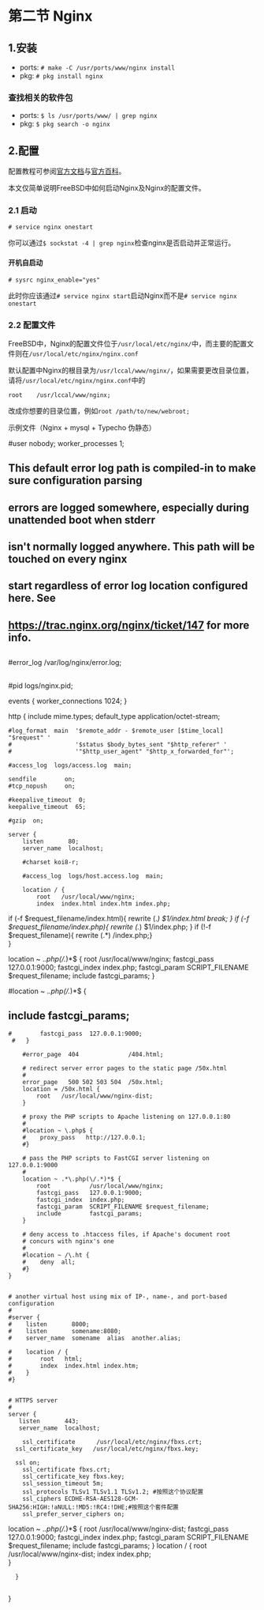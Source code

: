 # 第二节 Nginx

## 1.安装 <a href="#1-an-zhuang" id="1-an-zhuang"></a>

* ports: `# make -C /usr/ports/www/nginx install`
* pkg: `# pkg install nginx`

### 查找相关的软件包

* ports: `$ ls /usr/ports/www/ | grep nginx`
* pkg: `$ pkg search -o nginx`

## 2.配置 <a href="#2-pei-zhi" id="2-pei-zhi"></a>

配置教程可参阅[官方文档](https://nginx.org/en/docs/)与[官方百科](https://wiki.nginx.org/Configuration)。

本文仅简单说明FreeBSD中如何启动Nginx及Nginx的配置文件。

### 2.1 启动 <a href="#2.1-qi-dong" id="2.1-qi-dong"></a>

```
# service nginx onestart
```

你可以通过`$ sockstat -4 | grep nginx`检查nginx是否启动并正常运行。

#### 开机自启动

```
# sysrc nginx_enable="yes"
```

此时你应该通过`# service nginx start`启动Nginx而不是`# service nginx onestart`

### 2.2 配置文件

FreeBSD中，Nginx的配置文件位于`/usr/local/etc/nginx/`中，而主要的配置文件则在`/usr/local/etc/nginx/nginx.conf`

默认配置中Nginx的根目录为`/usr/lccal/www/nginx/`，如果需要更改目录位置，请将`/usr/local/etc/nginx/nginx.conf`中的

```
root	/usr/lccal/www/nginx;
```

改成你想要的目录位置，例如`root /path/to/new/webroot;`

示例文件（Nginx + mysql + Typecho 伪静态）

\#user nobody; worker\_processes 1;

## This default error log path is compiled-in to make sure configuration parsing

## errors are logged somewhere, especially during unattended boot when stderr

## isn't normally logged anywhere. This path will be touched on every nginx

## start regardless of error log location configured here. See

## https://trac.nginx.org/nginx/ticket/147 for more info.

##

\#error\_log /var/log/nginx/error.log;

##

\#pid logs/nginx.pid;

events { worker\_connections 1024; }

http { include mime.types; default\_type application/octet-stream;

```
#log_format  main  '$remote_addr - $remote_user [$time_local] "$request" '
#                  '$status $body_bytes_sent "$http_referer" '
#                  '"$http_user_agent" "$http_x_forwarded_for"';

#access_log  logs/access.log  main;

sendfile        on;
#tcp_nopush     on;

#keepalive_timeout  0;
keepalive_timeout  65;

#gzip  on;

server {
    listen       80;
    server_name  localhost;

    #charset koi8-r;

    #access_log  logs/host.access.log  main;

    location / {
        root   /usr/local/www/nginx;
        index  index.html index.htm index.php;
```

if (-f $request\_filename/index.html){ rewrite (._) $1/index.html break; } if (-f $request\_filename/index.php){ rewrite (._) $1/index.php; } if (!-f $request\_filename){ rewrite (.\*) /index.php;}\
}

location \~ ._.php(/._)\*$ { root /usr/local/www/nginx; fastcgi\_pass 127.0.0.1:9000; fastcgi\_index index.php; fastcgi\_param SCRIPT\_FILENAME $request\_filename; include fastcgi\_params; }

\#location \~ ._.php(/._)\*$ {

## include fastcgi\_params;

```
#        fastcgi_pass  127.0.0.1:9000;
 #   }

    #error_page  404              /404.html;

    # redirect server error pages to the static page /50x.html
    #
    error_page   500 502 503 504  /50x.html;
    location = /50x.html {
        root   /usr/local/www/nginx-dist;
    }

    # proxy the PHP scripts to Apache listening on 127.0.0.1:80
    #
    #location ~ \.php$ {
    #    proxy_pass   http://127.0.0.1;
    #}

    # pass the PHP scripts to FastCGI server listening on 127.0.0.1:9000
    #
    location ~ .*\.php(\/.*)*$ {
        root           /usr/local/www/nginx;
        fastcgi_pass   127.0.0.1:9000;
        fastcgi_index  index.php;
        fastcgi_param  SCRIPT_FILENAME $request_filename;
        include        fastcgi_params;
    }

    # deny access to .htaccess files, if Apache's document root
    # concurs with nginx's one
    #
    #location ~ /\.ht {
    #    deny  all;
    #}
}


# another virtual host using mix of IP-, name-, and port-based configuration
#
#server {
#    listen       8000;
#    listen       somename:8080;
#    server_name  somename  alias  another.alias;

#    location / {
#        root   html;
#        index  index.html index.htm;
#    }
#}


# HTTPS server
#
server {
   listen       443;
   server_name  localhost;

    ssl_certificate      /usr/local/etc/nginx/fbxs.crt;
  ssl_certificate_key   /usr/local/etc/nginx/fbxs.key;

  ssl on;
    ssl_certificate fbxs.crt;
    ssl_certificate_key fbxs.key;
    ssl_session_timeout 5m;
    ssl_protocols TLSv1 TLSv1.1 TLSv1.2; #按照这个协议配置
    ssl_ciphers ECDHE-RSA-AES128-GCM-SHA256:HIGH:!aNULL:!MD5:!RC4:!DHE;#按照这个套件配置
    ssl_prefer_server_ciphers on;
```

location \~ ._.php(/._)\*$ { root /usr/local/www/nginx-dist; fastcgi\_pass 127.0.0.1:9000; fastcgi\_index index.php; fastcgi\_param SCRIPT\_FILENAME $request\_filename; include fastcgi\_params; } location / { root /usr/local/www/nginx-dist; index index.php;\
}

```
  }


```

}
